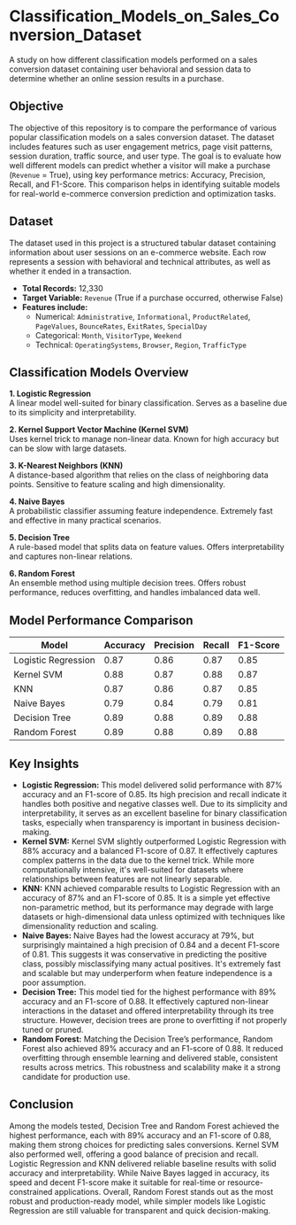 # Classification_Models_on_Sales_Conversion_Dataset

A study on how different classification models performed on a sales conversion dataset containing user behavioral and session data to determine whether an online session results in a purchase.

## Objective

The objective of this repository is to compare the performance of various popular classification models on a sales conversion dataset. The dataset includes features such as user engagement metrics, page visit patterns, session duration, traffic source, and user type. The goal is to evaluate how well different models can predict whether a visitor will make a purchase (`Revenue` = True), using key performance metrics: Accuracy, Precision, Recall, and F1-Score. This comparison helps in identifying suitable models for real-world e-commerce conversion prediction and optimization tasks.

## Dataset

The dataset used in this project is a structured tabular dataset containing information about user sessions on an e-commerce website. Each row represents a session with behavioral and technical attributes, as well as whether it ended in a transaction.

- **Total Records:** 12,330  
- **Target Variable:** `Revenue` (True if a purchase occurred, otherwise False)  
- **Features include:**  
  - Numerical: `Administrative`, `Informational`, `ProductRelated`, `PageValues`, `BounceRates`, `ExitRates`, `SpecialDay`  
  - Categorical: `Month`, `VisitorType`, `Weekend`  
  - Technical: `OperatingSystems`, `Browser`, `Region`, `TrafficType`

## Classification Models Overview

**1. Logistic Regression**  
A linear model well-suited for binary classification. Serves as a baseline due to its simplicity and interpretability.

**2. Kernel Support Vector Machine (Kernel SVM)**  
Uses kernel trick to manage non-linear data. Known for high accuracy but can be slow with large datasets.

**3. K-Nearest Neighbors (KNN)**  
A distance-based algorithm that relies on the class of neighboring data points. Sensitive to feature scaling and high dimensionality.

**4. Naive Bayes**  
A probabilistic classifier assuming feature independence. Extremely fast and effective in many practical scenarios.

**5. Decision Tree**  
A rule-based model that splits data on feature values. Offers interpretability and captures non-linear relations.

**6. Random Forest**  
An ensemble method using multiple decision trees. Offers robust performance, reduces overfitting, and handles imbalanced data well.

## Model Performance Comparison

| Model               | Accuracy | Precision | Recall | F1-Score |
|---------------------|----------|-----------|--------|----------|
| Logistic Regression | 0.87     | 0.86      | 0.87   | 0.85     |
| Kernel SVM          | 0.88     | 0.87      | 0.88   | 0.87     |
| KNN                 | 0.87     | 0.86      | 0.87   | 0.85     |
| Naive Bayes         | 0.79     | 0.84      | 0.79   | 0.81     |
| Decision Tree       | 0.89     | 0.88      | 0.89   | 0.88     |
| Random Forest       | 0.89     | 0.88      | 0.89   | 0.88     |


## Key Insights

- **Logistic Regression:** This model delivered solid performance with 87% accuracy and an F1-score of 0.85. Its high precision and recall indicate it handles both positive and negative classes well. Due to its simplicity and interpretability, it serves as an excellent baseline for binary classification tasks, especially when transparency is important in business decision-making.
- **Kernel SVM:** Kernel SVM slightly outperformed Logistic Regression with 88% accuracy and a balanced F1-score of 0.87. It effectively captures complex patterns in the data due to the kernel trick. While more computationally intensive, it's well-suited for datasets where relationships between features are not linearly separable.
- **KNN:** KNN achieved comparable results to Logistic Regression with an accuracy of 87% and an F1-score of 0.85. It is a simple yet effective non-parametric method, but its performance may degrade with large datasets or high-dimensional data unless optimized with techniques like dimensionality reduction and scaling.
- **Naive Bayes:** Naive Bayes had the lowest accuracy at 79%, but surprisingly maintained a high precision of 0.84 and a decent F1-score of 0.81. This suggests it was conservative in predicting the positive class, possibly misclassifying many actual positives. It's extremely fast and scalable but may underperform when feature independence is a poor assumption.
- **Decision Tree:** This model tied for the highest performance with 89% accuracy and an F1-score of 0.88. It effectively captured non-linear interactions in the dataset and offered interpretability through its tree structure. However, decision trees are prone to overfitting if not properly tuned or pruned.
- **Random Forest:** Matching the Decision Tree’s performance, Random Forest also achieved 89% accuracy and an F1-score of 0.88. It reduced overfitting through ensemble learning and delivered stable, consistent results across metrics. This robustness and scalability make it a strong candidate for production use.

## Conclusion

Among the models tested, Decision Tree and Random Forest achieved the highest performance, each with 89% accuracy and an F1-score of 0.88, making them strong choices for predicting sales conversions. Kernel SVM also performed well, offering a good balance of precision and recall. Logistic Regression and KNN delivered reliable baseline results with solid accuracy and interpretability. While Naive Bayes lagged in accuracy, its speed and decent F1-score make it suitable for real-time or resource-constrained applications. Overall, Random Forest stands out as the most robust and production-ready model, while simpler models like Logistic Regression are still valuable for transparent and quick decision-making.
